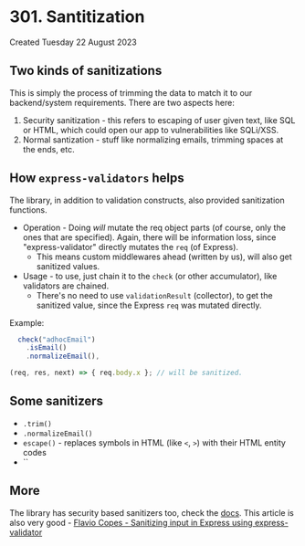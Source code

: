 # 301. Santitization
Created Tuesday 22 August 2023

## Two kinds of sanitizations
This is simply the process of trimming the data to match it to our backend/system requirements. There are two aspects here:
1. Security sanitization - this refers to escaping of user given text, like SQL or HTML, which could open our app to vulnerabilities like SQLi/XSS.
2. Normal santization - stuff like normalizing emails, trimming spaces at the ends, etc.


## How `express-validators` helps
The library, in addition to validation constructs, also provided sanitization functions.

- Operation - Doing *will* mutate the req object parts (of course, only the ones that are specified). Again, there will be information loss, since "express-validator" directly mutates the `req` (of Express).
	- This means custom middlewares ahead (written by us), will also get sanitized values.
- Usage - to use, just chain it to the `check` (or other accumulator), like validators are chained.
	- There's no need to use `validationResult` (collector), to get the sanitized value, since the Express `req` was mutated directly.

Example:
```js
  check("adhocEmail")
    .isEmail()
    .normalizeEmail(),

(req, res, next) => { req.body.x }; // will be sanitized.
```

## Some sanitizers
- `.trim()`
- `.normalizeEmail()`
- `escape()` - replaces symbols in HTML (like `<`, `>`) with their HTML entity codes
- ``


## More
The library has security based sanitizers too, check the [docs](https://express-validator.github.io/docs/guides/validation-chain/#standard-validatorssanitizers). 
This article is also very good - [Flavio Copes - Sanitizing input in Express using express-validator
](https://flaviocopes.com/express-sanitize-input/)